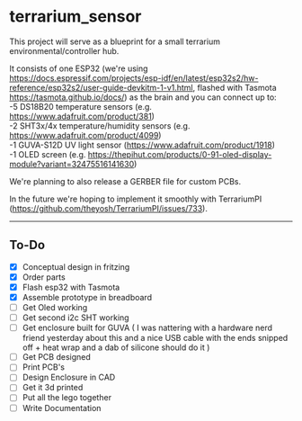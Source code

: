 # terrarium_sensor

This project will serve as a blueprint for a small terrarium environmental/controller hub.

It consists of one ESP32 (we're using https://docs.espressif.com/projects/esp-idf/en/latest/esp32s2/hw-reference/esp32s2/user-guide-devkitm-1-v1.html, flashed with Tasmota https://tasmota.github.io/docs/) as the brain and you can connect up to: <br>
-5 DS18B20 temperature sensors (e.g. https://www.adafruit.com/product/381) <br>
-2 SHT3x/4x temperature/humidity sensors (e.g. https://www.adafruit.com/product/4099) <br>
-1 GUVA-S12D UV light sensor (https://www.adafruit.com/product/1918) <br>
-1 OLED screen (e.g. https://thepihut.com/products/0-91-oled-display-module?variant=32475516141630)

We're planning to also release a GERBER file for custom PCBs.

In the future we're hoping to implement it smoothly with TerrariumPI (https://github.com/theyosh/TerrariumPI/issues/733).


-------
## To-Do
- [x] Conceptual design in fritzing 
- [x] Order parts
- [x] Flash esp32 with Tasmota
- [x] Assemble prototype in breadboard 
- [ ] Get Oled working 
- [ ] Get second i2c SHT working
- [ ] Get enclosure built for GUVA ( I was nattering with a hardware nerd friend yesterday about this and a nice USB cable with the ends snipped off + heat wrap and a dab of silicone should do it  )
- [ ] Get PCB designed 
- [ ] Print PCB's 
- [ ] Design Enclosure in CAD 
- [ ] Get it 3d printed 
- [ ] Put all the lego together 
- [ ] Write Documentation 